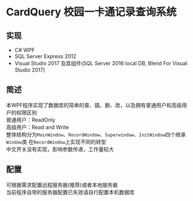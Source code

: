 # CardQuery 校园一卡通记录查询系统

##  实现  
+  C# WPF
+  SQL Server Express  2012 
+  Visual Studio 2017 及其组件(SQL Server 2016 local DB, Blend For Visual Studio 2017)  

## 简述
本WPF程序实现了数据库的简单的查、插、删、改，以及拥有普通用户和高级用户的权限区别  
普通用户：ReadOnly  
高级用户：Read and Write  
整体结构分为`MainWindow`、`RecordWindow`、`Superwindow`、`InitWindow`四个继承`Window`类
在`RecordWindow`上实现不同的转型  
中文开关没有实现，影响参数传递，工作量较大 
  
##  配置
可根据需求配置远程服务器(推荐)或者本地服务器  
当前程序自带的服务器配置已失效请自行配置本机数据库
